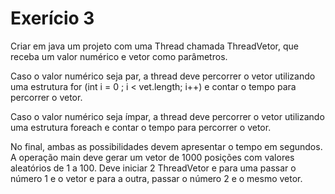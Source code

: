 # Exerício 3

Criar em java um projeto com uma Thread chamada ThreadVetor, que receba um valor numérico e vetor como parâmetros. 

Caso o valor numérico seja par, a thread deve percorrer o vetor utilizando uma estrutura for (int i = 0 ; i < vet.length; i++) e contar o tempo para percorrer o vetor. 

Caso o valor numérico seja ímpar, a thread deve percorrer o vetor utilizando uma estrutura foreach e contar o tempo para percorrer o vetor. 

No final, ambas as possibilidades devem apresentar o tempo em segundos. A operação main deve gerar um vetor de 1000 posições com valores aleatórios de 1 a 100. Deve iniciar 2 ThreadVetor e para uma passar o número 1 e o vetor e para a outra, passar o número 2 e o mesmo vetor.
